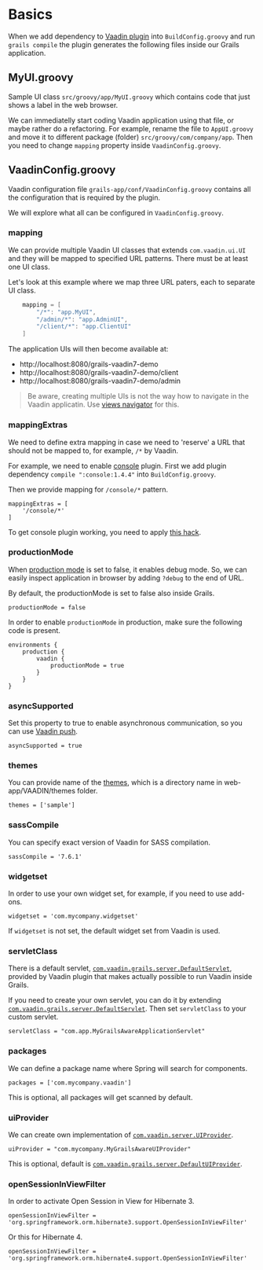 # Basics

When we add dependency to [Vaadin plugin](http://grails.org/plugin/vaadin) into `BuildConfig.groovy` and run `grails compile` the plugin generates the following files inside our Grails application.

## MyUI.groovy

Sample UI class `src/groovy/app/MyUI.groovy` which contains code that just shows a label in the web browser.

We can immediatelly start coding Vaadin application using that file, or maybe rather do a refactoring. For example, rename the file to `AppUI.groovy` and move it to different package (folder) `src/groovy/com/company/app`. Then you need to change `mapping` property inside `VaadinConfig.groovy`.

## VaadinConfig.groovy

Vaadin configuration file `grails-app/conf/VaadinConfig.groovy` contains all the configuration that is required by the plugin.

We will explore what all can be configured in `VaadinConfig.groovy`.

### mapping

We can provide multiple Vaadin UI classes that extends `com.vaadin.ui.UI` and they will be mapped to specified URL patterns. There must be at least one UI class.

Let's look at this example where we map three URL paters, each to separate UI class.

``` java
    mapping = [
        "/*": "app.MyUI",
        "/admin/*": "app.AdminUI",
        "/client/*": "app.ClientUI"
    ]
```

The application UIs will then become available at:
* http://localhost:8080/grails-vaadin7-demo
* http://localhost:8080/grails-vaadin7-demo/client
* http://localhost:8080/grails-vaadin7-demo/admin

> Be aware, creating multiple UIs is not the way how to navigate in the Vaadin applicatin. Use [views navigator](https://vaadin.com/book/-/page/application.architecture.html#application.architecture.navigation) for this.


### mappingExtras

We need to define extra mapping in case we need to 'reserve' a URL that should not be mapped to, for example, `/*` by Vaadin.

For example, we need to enable [console](http://grails.org/plugin/console) plugin. First we add plugin dependency `compile ":console:1.4.4"` into `BuildConfig.groovy`.

Then we provide mapping for `/console/*` pattern.

    mappingExtras = [
        '/console/*'
    ]

To get console plugin working, you need to apply [this hack](https://github.com/ondrej-kvasnovsky/grails-console/commit/f2e302d879e8c8ba1643f78b4cf3e78f21984e6e).

### productionMode

When [production mode](https://vaadin.com/book/vaadin6/-/page/advanced.debug-production-modes.html) is set to false, it enables debug mode. So, we can easily inspect application in browser by adding `?debug` to the end of URL.

By default, the productionMode is set to false also inside Grails.

    productionMode = false

In order to enable `productionMode` in production, make sure the following code is present.

    environments {
        production {
            vaadin {
                productionMode = true
            }
        }
    }

### asyncSupported

Set this property to true to enable asynchronous communication, so you can use [Vaadin push](https://vaadin.com/book/vaadin7/-/page/advanced.push.html).

    asyncSupported = true

### themes

You can provide name of the [themes](https://vaadin.com/book/vaadin7/-/page/themes.creating.html), which is a directory name in web-app/VAADIN/themes folder.

    themes = ['sample']

### sassCompile

You can specify exact version of Vaadin for SASS compilation.

    sassCompile = '7.6.1'

### widgetset

In order to use your own widget set, for example, if you need to use add-ons.

    widgetset = 'com.mycompany.widgetset'

If `widgetset` is not set, the default widget set from Vaadin is used.

### servletClass

There is a default servlet, [`com.vaadin.grails.server.DefaultServlet`](https://github.com/ondrej-kvasnovsky/grails-vaadin-plugin/blob/master/grails-vaadin7-plugin/src/groovy/com/vaadin/grails/server/DefaultServlet.groovy),  provided by Vaadin plugin that makes actually possible to run Vaadin inside Grails.

If you need to create your own servlet, you can do it by extending [`com.vaadin.grails.server.DefaultServlet`](https://github.com/ondrej-kvasnovsky/grails-vaadin-plugin/blob/master/grails-vaadin7-plugin/src/groovy/com/vaadin/grails/server/DefaultServlet.groovy). Then set `servletClass` to your custom servlet.

    servletClass = "com.app.MyGrailsAwareApplicationServlet"

### packages

We can define a package name where Spring will search for components.

    packages = ['com.mycompany.vaadin']

This is optional, all packages will get scanned by default.

### uiProvider

We can create own implementation of [`com.vaadin.server.UIProvider`](https://vaadin.com/wiki/-/wiki/Main/Creating+an+application+with+different+features+for+different+clients).

    uiProvider = "com.mycompany.MyGrailsAwareUIProvider"

This is optional, default is [`com.vaadin.grails.server.DefaultUIProvider`](https://github.com/ondrej-kvasnovsky/grails-vaadin-plugin/blob/master/grails-vaadin7-plugin/src/groovy/com/vaadin/grails/server/DefaultUIProvider.groovy).

### openSessionInViewFilter

In order to activate Open Session in View for Hibernate 3.

    openSessionInViewFilter = 'org.springframework.orm.hibernate3.support.OpenSessionInViewFilter'

Or this for Hibernate 4.

    openSessionInViewFilter = 'org.springframework.orm.hibernate4.support.OpenSessionInViewFilter'
